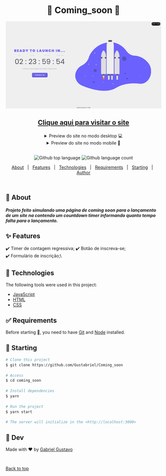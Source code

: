 &#xa0;


<h1 align="center">&#x1F680 Coming_soon &#x1F680</h1>


<img src="./images/rdm/2022-02-06 02-28-56.gif">


## <a href="https://coming_soon.netlify.app"  ><p align="center">Clique aqui para visitar o site<p></a>
</div>

<details close align="center">
  <summary> 
     Preview do site no modo desktop 💻
  </summary>
   <h1 style="margin: auto">
   <img src="./images/rdm/home-desk.png">
   </h1>
</details>

<details close align="center">
  <summary> 
     Preview do site no modo mobile 📱
  </summary>
   <h1 style="margin: auto">
   <img src="./images/rdm/mobile.png">
   </h1>
</details>

<br>

<p align="center">
  <img alt="Github top language" src="https://img.shields.io/github/languages/top/Gustabriel/Coming_soon?color=56BEB8">

  <img alt="Github language count" src="https://img.shields.io/github/languages/count/Gustabriel/Coming_soon?color=56BEB8">


</p>


<p align="center">
  <a href="#dart-about">About</a> &#xa0; | &#xa0; 
  <a href="#sparkles-features">Features</a> &#xa0; | &#xa0;
  <a href="#rocket-technologies">Technologies</a> &#xa0; | &#xa0;
  <a href="#white_check_mark-requirements">Requirements</a> &#xa0; | &#xa0;
  <a href="#checkered_flag-starting">Starting</a> &#xa0; | &#xa0;
  <a href="https://github.com/{{YOUR_GITHUB_USERNAME}}" target="_blank">Author</a>
</p>

<br>

## :dart: About ##

#####  Projeto feito simulando uma página de coming soon para o lançamento de um site na contendo um countdown timer informando quanto tempo falta para o lançamento. 

## :sparkles: Features ##

:heavy_check_mark: Timer de contagem regressiva;
:heavy_check_mark: Botão de inscreva-se;\
:heavy_check_mark: Formulário de inscrição;\


## :rocket: Technologies ##

The following tools were used in this project:

- [JavaScript](https://www.javascript.com/)
- [HTML](https://www.w3schools.com/html/default.asp)
- [CSS](https://www.w3schools.com/css/default.asp)

## :white_check_mark: Requirements ##

Before starting :checkered_flag:, you need to have [Git](https://git-scm.com) and [Node](https://nodejs.org/en/) installed.

## :checkered_flag: Starting ##

```bash
# Clone this project
$ git clone https://github.com/Gustabriel/Coming_soon

# Access
$ cd coming_soon

# Install dependencies
$ yarn

# Run the project
$ yarn start

# The server will initialize in the <http://localhost:3000>
```

## :memo: Dev ##

Made with :heart: by <a href="https://github.com/Gustabriel" target="_blank">Gabriel Gustavo</a>

&#xa0;

<a href="#top">Back to top</a>
